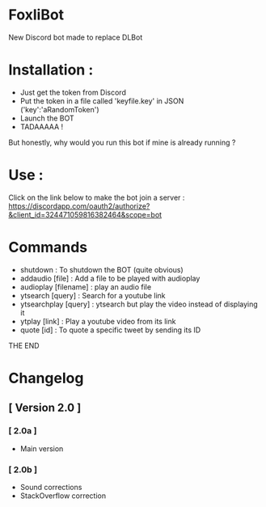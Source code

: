 # FoxliBot
New Discord bot made to replace DLBot

# Installation : 
  - Just get the token from Discord
  - Put the token in a file called 'keyfile.key' in JSON ('key':'aRandomToken')
  - Launch the BOT
  - TADAAAAA !

But honestly, why would you run this bot if mine is already running ?

# Use : 
Click on the link below to make the bot join a server :
 https://discordapp.com/oauth2/authorize?&client_id=324471059816382464&scope=bot


# Commands
  - shutdown             : To shutdown the BOT (quite obvious)
  - addaudio [file]      : Add a file to be played with audioplay
  - audioplay [filename] : play an audio file
  - ytsearch [query]     : Search for a youtube link
  - ytsearchplay [query] : ytsearch but play the video instead of displaying it
  - ytplay [link]        : Play a youtube video from its link
  - quote [id]           : To quote a specific tweet by sending its ID

THE END


# Changelog

## [ Version 2.0 ]
###   [ 2.0a ]
- Main version
###   [ 2.0b ]
- Sound corrections 
- StackOverflow correction
